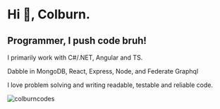 <h1 align="left">Hi 👋, Colburn.</h1>
<h2 align="left">Programmer, I push code bruh!</h2>
<p>I primarily work with C#/.NET, Angular and TS.</p> Dabble in MongoDB, React, Express, Node, and Federate Graphql
<p align="left">
I love problem solving and writing readable, testable and reliable code.
</p>


<p><img align="center" src="https://github-readme-streak-stats.herokuapp.com/?user=colburncodes&" alt="colburncodes" /></p>

